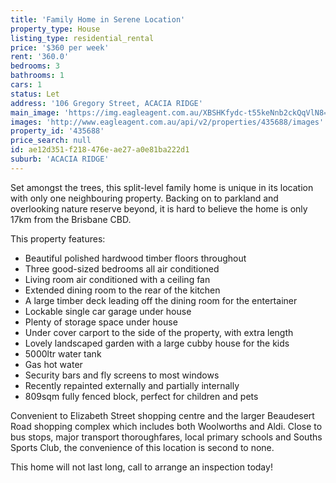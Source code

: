 ```yaml
---
title: 'Family Home in Serene Location'
property_type: House
listing_type: residential_rental
price: '$360 per week'
rent: '360.0'
bedrooms: 3
bathrooms: 1
cars: 1
status: Let
address: '106 Gregory Street, ACACIA RIDGE'
main_image: 'https://img.eagleagent.com.au/XBSHKfydc-t55keNnb2ckQqVlN8=/1280x854/smart/https://s3-us-west-2.amazonaws.com/eagleagent-orig/images/6826775/419755958-image-M.jpg'
images: 'http://www.eagleagent.com.au/api/v2/properties/435688/images'
property_id: '435688'
price_search: null
id: ae12d351-f218-476e-ae27-a0e81ba222d1
suburb: 'ACACIA RIDGE'
---
```

Set amongst the trees, this split-level family home is unique in its location with only one neighbouring property. Backing on to parkland and overlooking nature reserve beyond, it is hard to believe the home is only 17km from the Brisbane CBD.

This property features:
* Beautiful polished hardwood timber floors throughout
* Three good-sized bedrooms all air conditioned
* Living room air conditioned with a ceiling fan
* Extended dining room to the rear of the kitchen
* A large timber deck leading off the dining room for the entertainer
* Lockable single car garage under house
* Plenty of storage space under house
* Under cover carport to the side of the property, with extra length
* Lovely landscaped garden with a large cubby house for the kids
* 5000ltr water tank
* Gas hot water
* Security bars and fly screens to most windows
* Recently repainted externally and partially internally
* 809sqm fully fenced block, perfect for children and pets

Convenient to Elizabeth Street shopping centre and the larger Beaudesert Road shopping complex which includes both Woolworths and Aldi. Close to bus stops, major transport thoroughfares, local primary schools and Souths Sports Club, the convenience of this location is second to none.

This home will not last long, call to arrange an inspection today!